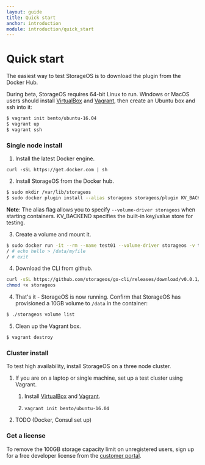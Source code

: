 ```yaml
---
layout: guide
title: Quick start
anchor: introduction
module: introduction/quick_start
---
```


# Quick start

The easiest way to test StorageOS is to download the plugin from the Docker Hub.

During beta, StorageOS requires 64-bit Linux to run. Windows or MacOS users should install [VirtualBox](https://www.virtualbox.org/wiki/Downloads) and [Vagrant](http://vagrantup.com/downloads.html), then create an Ubuntu box and ssh into it:
```bash
$ vagrant init bento/ubuntu-16.04
$ vagrant up
$ vagrant ssh
```

### Single node install

1. Install the latest Docker engine.
```
curl -sSL https://get.docker.com | sh
```
2. Install StorageOS from the Docker hub.
```bash
$ sudo mkdir /var/lib/storageos
$ sudo docker plugin install --alias storageos storageos/plugin KV_BACKEND=boltdb
```
**Note**: The alias flag allows you to specify `--volume-driver storageos` when starting containers. KV_BACKEND specifies the built-in key/value store for testing.

3. Create a volume and mount it.
```bash
$ sudo docker run -it --rm --name test01 --volume-driver storageos -v test01:/data alpine ash -i
/ # echo hello > /data/myfile
/ # exit
```

4. Download the CLI from github.
```bash
curl -sSL https://github.com/storageos/go-cli/releases/download/v0.0.1/storageos_linux_amd64 > storageos
chmod +x storageos
```

4. That's it - StorageOS is now running. Confirm that StorageOS has provisioned a 10GB volume to `/data` in the container:
```bash
$ ./storageos volume list
```

5. Clean up the Vagrant box.
```bash
$ vagrant destroy
```

### Cluster install

To test high availability, install StorageOS on a three node cluster.

1. If you are on a laptop or single machine, set up a test cluster using Vagrant.
    1. Install [VirtualBox](https://www.virtualbox.org/wiki/Downloads) and [Vagrant](http://vagrantup.com/downloads.html).

    2. ```vagrant init bento/ubuntu-16.04```

2. TODO (Docker, Consul set up)


### Get a license

To remove the 100GB storage capacity limit on unregistered users, sign up for a free developer license from the [customer portal](http://my.storageos.com).
